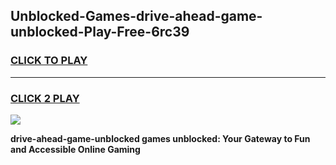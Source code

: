 
## Unblocked-Games-drive-ahead-game-unblocked-Play-Free-6rc39
<h3>
<a href="https://premium76.site?title=drive-ahead-game-unblocked&ref=18A">CLICK TO PLAY</a></h3>
<hr>

<h3>
<a href="https://premium76.site?title=drive-ahead-game-unblocked&ref=18A">CLICK 2 PLAY</a>
  
</h3>

<a href="https://premium76.site?title=drive-ahead-game-unblocked&ref=18A"><img src="https://clearcache.store/games.png"></a>


**drive-ahead-game-unblocked games unblocked: Your Gateway to Fun and Accessible Online Gaming**
